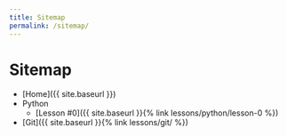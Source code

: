 ```yaml
---
title: Sitemap
permalink: /sitemap/
---
```


# Sitemap
- [Home]({{ site.baseurl }})
- Python
  -  [Lesson #0]({{ site.baseurl }}{% link lessons/python/lesson-0 %})
-  [Git]({{ site.baseurl }}{% link lessons/git/ %})
